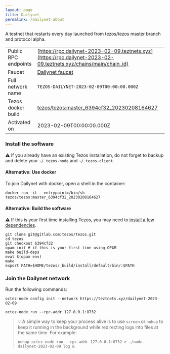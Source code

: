 ```yaml
---
layout: page
title: Dailynet
permalink: /dailynet-about
---
```


A testnet that restarts every day launched from tezos/tezos master branch and protocol alpha.

| | |
|-------|---------------------|
| Public RPC endpoints | [https://rpc.dailynet-2023-02-09.teztnets.xyz](https://rpc.dailynet-2023-02-09.teztnets.xyz/chains/main/chain_id)<br/> |
| Faucet | [Dailynet faucet](https://faucet.dailynet-2023-02-09.teztnets.xyz) |
| Full network name | `TEZOS-DAILYNET-2023-02-09T00:00:00.000Z` |
| Tezos docker build | [tezos/tezos:master_6394cf32_20230208164627](https://hub.docker.com/r/tezos/tezos/tags?page=1&ordering=last_updated&name=master_6394cf32_20230208164627) |
| Activated on | 2023-02-09T00:00:00.000Z |





### Install the software

⚠️  If you already have an existing Tezos installation, do not forget to backup and delete your `~/.tezos-node` and `~/.tezos-client`.



#### Alternative: Use docker

To join Dailynet with docker, open a shell in the container:

```
docker run -it --entrypoint=/bin/sh tezos/tezos:master_6394cf32_20230208164627
```

#### Alternative: Build the software

⚠️  If this is your first time installing Tezos, you may need to [install a few dependencies](https://tezos.gitlab.io/introduction/howtoget.html#setting-up-the-development-environment-from-scratch).

```
git clone git@gitlab.com:tezos/tezos.git
cd tezos
git checkout 6394cf32
opam init # if this is your first time using OPAM
make build-deps
eval $(opam env)
make
export PATH=$HOME/tezos/_build/install/default/bin/:$PATH
```

### Join the Dailynet network

Run the following commands:

```
octez-node config init --network https://teztnets.xyz/dailynet-2023-02-09

octez-node run --rpc-addr 127.0.0.1:8732
```

> 💡 A simple way to keep your process alive is to use `screen` or `nohup` to keep it running in the background while redirecting logs into files at the same time. For example:
>
> ```bash=13
> nohup octez-node run --rpc-addr 127.0.0.1:8732 > ./node-dailynet-2023-02-09.log &
> ```


